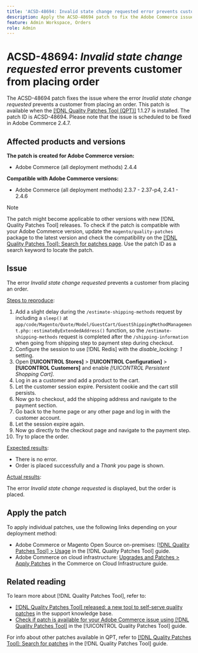 ```yaml
---
title: 'ACSD-48694: Invalid state change requested error prevents customer from placing order'
description: Apply the ACSD-48694 patch to fix the Adobe Commerce issue where the error *Invalid state change requested* prevents a customer from placing an order.
feature: Admin Workspace, Orders
role: Admin
---
```

# ACSD-48694: *Invalid state change requested* error prevents customer from placing order

The ACSD-48694 patch fixes the issue where the error *Invalid state change requested* prevents a customer from placing an order. This patch is available when the [[!DNL Quality Patches Tool (QPT)]](https://experienceleague.adobe.com/en/docs/commerce-knowledge-base/kb/announcements/commerce-announcements/magento-quality-patches-released-new-tool-to-self-serve-quality-patches) 1.1.27 is installed. The patch ID is ACSD-48694. Please note that the issue is scheduled to be fixed in Adobe Commerce 2.4.7.

## Affected products and versions

**The patch is created for Adobe Commerce version:**

* Adobe Commerce (all deployment methods) 2.4.4

**Compatible with Adobe Commerce versions:**

* Adobe Commerce (all deployment methods) 2.3.7 - 2.37-p4, 2.4.1 - 2.4.6

>[!NOTE]
>
>The patch might become applicable to other versions with new [!DNL Quality Patches Tool] releases. To check if the patch is compatible with your Adobe Commerce version, update the `magento/quality-patches` package to the latest version and check the compatibility on the [[!DNL Quality Patches Tool]: Search for patches page](https://experienceleague.adobe.com/tools/commerce-quality-patches/index.html). Use the patch ID as a search keyword to locate the patch.

## Issue

The error *Invalid state change requested* prevents a customer from placing an order.

<u>Steps to reproduce</u>:

1. Add a slight delay during the `/estimate-shipping-methods` request by including a `sleep()` at `app/code/Magento/Quote/Model/GuestCart/GuestShippingMethodManagement.php::estimateByExtendedAddress()` function, so the `/estimate-shipping-methods` request is completed after the `/shipping-information` when going from shipping step to payment step during checkout.
1. Configure the session to use [!DNL Redis] with the *disable_locking: 1* setting.
1. Open **[!UICONTROL Stores]** > **[!UICONTROL Configuration]** > **[!UICONTROL Customers]** and enable *[!UICONTROL Persistent Shopping Cart]*.
1. Log in as a customer and add a product to the cart.
1. Let the customer session expire. Persistent cookie and the cart still persists.
1. Now go to checkout, add the shipping address and navigate to the payment section.
1. Go back to the home page or any other page and log in with the customer account.
1. Let the session expire again.
1. Now go directly to the checkout page and navigate to the payment step.
1. Try to place the order.

<u>Expected results</u>:

* There is no error.
* Order is placed successfully and a *Thank you* page is shown.

<u>Actual results</u>:

The error *Invalid state change requested* is displayed, but the order is placed.

## Apply the patch

To apply individual patches, use the following links depending on your deployment method:

* Adobe Commerce or Magento Open Source on-premises: [[!DNL Quality Patches Tool] > Usage](/help/tools/quality-patches-tool/usage.md) in the [!DNL Quality Patches Tool] guide.
* Adobe Commerce on cloud infrastructure: [Upgrades and Patches > Apply Patches](https://experienceleague.adobe.com/docs/commerce-cloud-service/user-guide/develop/upgrade/apply-patches.html) in the Commerce on Cloud Infrastructure guide.

## Related reading

To learn more about [!DNL Quality Patches Tool], refer to:

* [[!DNL Quality Patches Tool] released: a new tool to self-serve quality patches](https://experienceleague.adobe.com/en/docs/commerce-knowledge-base/kb/announcements/commerce-announcements/magento-quality-patches-released-new-tool-to-self-serve-quality-patches) in the support knowledge base.
* [Check if patch is available for your Adobe Commerce issue using [!DNL Quality Patches Tool]](/help/tools/quality-patches-tool/patches-available-in-qpt/check-patch-for-magento-issue-with-magento-quality-patches.md) in the [!UICONTROL Quality Patches Tool] guide.


For info about other patches available in QPT, refer to [[!DNL Quality Patches Tool]: Search for patches](https://experienceleague.adobe.com/tools/commerce-quality-patches/index.html) in the [!DNL Quality Patches Tool] guide.
